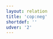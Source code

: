 ```yaml
---
layout: relation
title: 'cop:neg'
shortdef: ''
udver: '2'
---
```

<!-- Interlanguage links updated Út zář 29 20:43:15 CEST 2020 -->
